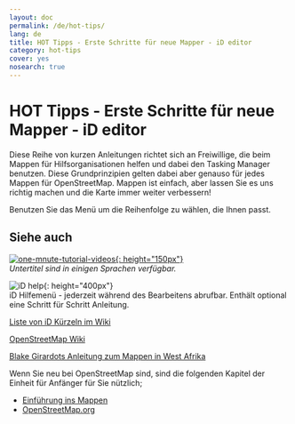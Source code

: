 ```yaml
---
layout: doc
permalink: /de/hot-tips/
lang: de
title: HOT Tipps - Erste Schritte für neue Mapper - iD editor
category: hot-tips
cover: yes
nosearch: true
---
```


HOT Tipps - Erste Schritte für neue Mapper - iD editor
================

Diese Reihe von kurzen Anleitungen richtet sich an Freiwillige, die beim Mappen für Hilfsorganisationen helfen und dabei den Tasking Manager benutzen. Diese Grundprinzipien gelten dabei aber genauso für jedes Mappen für OpenStreetMap. Mappen ist einfach, aber lassen Sie es uns richtig machen und die Karte immer weiter verbessern!

Benutzen Sie das Menü um die Reihenfolge zu wählen, die Ihnen passt.  

Siehe auch  
---------

[![one-mnute-tutorial-videos]{: height="150px"}](https://www.youtube.com/playlist?list=PLb9506_-6FMHZ3nwn9heri3xjQKrSq1hN "Humanitarian OpenStreetMap Team - Einminütiges Einführungsvideo")  
*Untertitel sind in einigen Sprachen verfügbar.*  

![iD help]{: height="400px"}  
iD Hilfemenü - jederzeit während des Bearbeitens abrufbar. Enthält optional eine Schritt für Schritt Anleitung.    
  
[Liste von iD Kürzeln im Wiki](https://wiki.openstreetmap.org/wiki/DE:ID/Shortcuts)  

[OpenStreetMap Wiki](https://wiki.openstreetmap.org/wiki/DE:Main_Page)  

[Blake Girardots Anleitung zum Mappen in West Afrika](https://wiki.openstreetmap.org/wiki/User:Bgirardot/West_African_HOT_Mapping_Tips)  

Wenn Sie neu bei OpenStreetMap sind, sind die folgenden Kapitel der Einheit für Anfänger für Sie nützlich;  

-  [Einführung ins Mappen](/de/beginner/introduction/)  
-  [OpenStreetMap.org](/de/beginner/start-osm/)



[HOT logo with text]:/images/hot-tips/Hot_logo_with_text.svg
[iD help]:/images/hot-tips/iD-help.png "iD Hilfemenü - jederzeit während des Bearbeitens abrufbar. Enthält optional eine Schritt für Schritt Anleitung."
[one-mnute-tutorial-videos]: /images/hot-tips/one-mnute-tutorial-videos.png "Humanitarian OpenStreetMap Team Einminütiges Einführungsvideo"